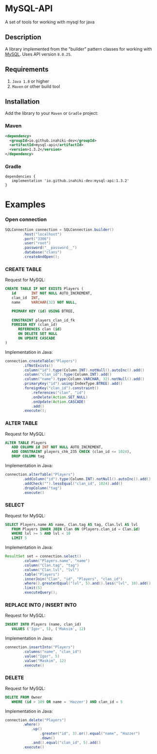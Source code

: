 # MySQL-API
A set of tools for working with mysql for java

## Description
A library implemented from the "builder" pattern classes for working with [MySQL](https://mvnrepository.com/artifact/mysql/mysql-connector-java/8.0.25). Uses API version `8.0.25`.

## Requirements
1. `Java 1.8` or higher
2. `Maven` or other build tool

## Installation
Add the library to your `Maven` or `Gradle` project: 

### Maven
```xml
<dependency>
  <groupId>io.github.inahiki-dev</groupId>
  <artifactId>mysql-api</artifactId>
  <version>1.3.2</version>
</dependency>
```

### Gradle
```Gradle
dependencies {  
   implementation 'io.github.inahiki-dev:mysql-api:1.3.2'
}
```

# Examples
### Open connection
```java
SQLConnection connection = SQLConnection.builder()
		.host("localhost")
		.port("3306")
		.user("root")
		.password("__password__")
		.database("clans")
		.createAndOpen();
```
### CREATE TABLE
Request for MySQL:
```sql
CREATE TABLE IF NOT EXISTS Players (
   id       INT NOT NULL AUTO_INCREMENT,
   clan_id  INT,
   name     VARCHAR(32) NOT NULL,

   PRIMARY KEY (id) USING BTREE,
   
   CONSTRAINT players_clan_id_fk
   FOREIGN KEY (clan_id)
	  REFERENCES clan (id)
	  ON DELETE SET NULL
	  ON UPDATE CASCADE
)
```
Implementation in Java:
```java
connection.createTable("Players")
        .ifNotExists()
        .column("id").type(Column.INT).notNull().autoInc().add()
        .column("clan_id").type(Column.INT).add()
        .column("name").type(Column.VARCHAR, 32).notNull().add()
        .primaryKey("id").using(IndexType.BTREE).add()
        .foreignKey("clan_id").constraint()
            .references("clan", "id")
            .onDelete(Action.SET_NULL)
            .onUpdate(Action.CASCADE)
            .add()
        .execute();
```
### ALTER TABLE
Request for MySQL:
```sql
ALTER TABLE Players
   ADD COLUMN id INT NOT NULL AUTO_INCREMENT,
   ADD CONSTRAINT players_chk_235 CHECK (clan_id <= 1024),
   DROP COLUMN tag
```
Implementation in Java:
```java
connection.alterTable("Players")
        .addColumn("id").type(Column.INT).notNull().autoInc().add()
        .addCheck("").lessEqual("clan_id", 1024).add()
        .dropColumn("tag")
        .execute()
```

### SELECT
Request for MySQL:
```sql
SELECT Players.name AS name, Clan.tag AS tag, Clan.lvl AS lvl
   FROM Players INNER JOIN Clan ON (Players.clan_id = Clan.id)
   WHERE lvl >= 5 AND lvl < 10
   LIMIT 5
```
Implementation in Java:
```java
ResultSet set = connection.select()
        .column("Players.name", "name")
        .column("Clan.tag", "tag")
        .column("Clan.lvl", "lvl")
        .table("Players")
        .innerJoin("Clan", "id", "Players", "clan_id")
        .where().greaterEqual("lvl", 5).and().less("lvl", 10).add()
        .limit(5)
        .executeQuery();
```
### REPLACE INTO / INSERT INTO
Request for MySQL:
```sql
INSERT INTO Players (name, clan_id)
   VALUES ('Igor', 5), ('Maksim', 12)
```
Implementation in Java:
```java
connection.insertInto("Players")
        .columns("name", "clan_id")
        .value("Igor", 5)
        .value("Maskim", 12)
        .execute()
```
### DELETE
Request for MySQL:
```sql
DELETE FROM Owner 
   WHERE (id > 109 OR name = 'Hazzer') AND clan_id = 5
```
Implementation in Java:
```java
connection.delete("Players")
        .where()
            .up()
                .greater("id", 3).or().equal("name", "Hazzer")
                .down()
            .and().equal("clan_id", 5).add()
        .execute()
```
